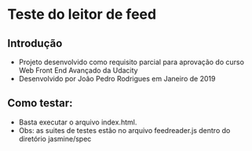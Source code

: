 # Teste do leitor de feed

## Introdução

- Projeto desenvolvido como requisito parcial para aprovação do curso Web Front End Avançado da Udacity
- Desenvolvido por João Pedro Rodrigues em Janeiro de 2019


## Como testar: 

- Basta executar o arquivo index.html. 
- Obs: as suites de testes estão no arquivo feedreader.js dentro do diretório jasmine/spec

